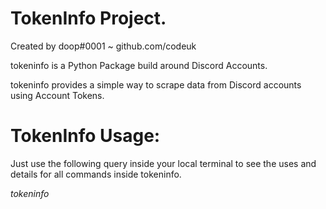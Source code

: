# TokenInfo Project.

Created by doop#0001 ~ github.com/codeuk

tokeninfo is a Python Package build around Discord Accounts. 

tokeninfo provides a simple way to scrape data from Discord accounts using Account Tokens. 

# TokenInfo Usage:

Just use the following query inside your local terminal to see the uses and details for all commands inside tokeninfo.

*tokeninfo*
